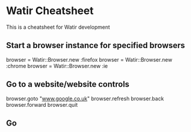 # Watir Cheatsheet
This is a cheatsheet for Watir development

## Start a browser instance for specified browsers
browser = Watir::Browser.new :firefox
browser = Watir::Browser.new :chrome
browser = Watir::Browser.new :ie

## Go to a website/website controls
browser.goto "www.google.co.uk"
browser.refresh
browser.back
browser.forward
browser.quit

## Go 